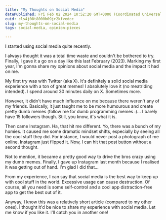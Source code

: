 ```yaml
---
title: "My Thoughts on Social Media"
datePublished: Fri Feb 02 2024 10:52:20 GMT+0000 (Coordinated Universal Time)
cuid: cls4j08t8000b09jr2kfvedcc
slug: my-thoughts-on-social-media
tags: social-media, opinion-pieces

---
```


I started using social media quite recently.

I always thought it was a total time waste and couldn't be bothered to try. Finally, I gave it a go on a day like this last February (2023). Marking my first year, I'm gonna share my opinions about social media and the impact it had on me.

My first try was with Twitter (aka X). It's definitely a solid social media experience with a ton of great memes! I absolutely love it (no meatriding intended). I spend around 30 minutes daily on X. Sometimes more.

However, it didn't have much influence on me because there weren't any of my friends. Basically, it just taught me to be more humourous and create pretty dumb memes (follow me for dumb programming memes :)... I barely have 15 followers though. Still, you know, it's what it is.

Then came Instagram. Ha, that hit me different. Yo, there was a bunch of my homies. It caused me some dramatic mindset shifts, especially by seeing all the cool stuff they did. For instance, I would never post a photograph of me online. Instagram just flipped it. Now, I can hit that post button without a second thought.

Not to mention, it became a pretty good way to drive the bros crazy using my dumb memes. Finally, I gave up Instagram last month because I realised it was getting out of hand. I'm glad I did that...

From my experience, I can say that social media is the best way to keep up with cool stuff in the world. Excessive usage can cause destruction. Of course, all you need is some self-control and a cool app distraction-free app to get the best out of it.

Anyway, I know this was a relatively short article (compared to my other ones). I thought it'd be nice to share my experience with social media. Let me know if you like it. I'll catch you in another one!